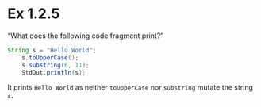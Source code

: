 # Ex 1.2.5

“What does the following code fragment print?”

```java
String s = "Hello World";
    s.toUpperCase();
    s.substring(6, 11);
    StdOut.println(s);
```

It prints `Hello World` as neither `toUpperCase` nor `substring` mutate the string `s`.
